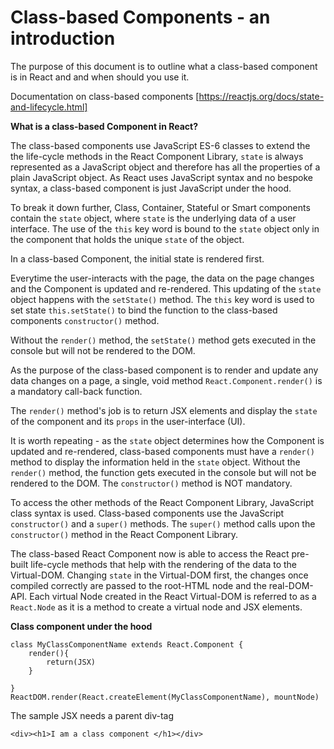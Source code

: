 # Class-based Components - an introduction

The purpose of this document is to outline what a class-based component is in React and and when should you use it.

Documentation on class-based components [https://reactjs.org/docs/state-and-lifecycle.html]

**What is a class-based Component in React?**

The class-based components use JavaScript ES-6 classes to extend the the life-cycle methods in the React Component Library, `state` is always represented as a JavaScript object and therefore has all the properties of a plain JavaScript object. As React uses JavaScript syntax and no bespoke syntax, a class-based component is just JavaScript under the hood.

To break it down further, Class, Container, Stateful or Smart components contain the `state` object, where `state` is the underlying data of a user interface. The use of the `this` key word is bound to the `state` object only in the component that holds the unique `state` of the object.

In a class-based Component, the initial state is rendered first.

Everytime the user-interacts with the page, the data on the page changes and the Component is updated and re-rendered. This updating of the `state` object happens with the `setState()` method. The `this` key word is used to set state `this.setState()` to bind the function to the class-based components `constructor()` method.

Without the `render()` method, the `setState()` method gets executed in the console but will not be rendered to the DOM.

As the purpose of the class-based component is to render and update any data changes on a page, a single, void method `React.Component.render()` is a mandatory call-back function.

The `render()` method's job is to return JSX elements and display the `state` of the component and its `props` in the user-interface (UI).

It is worth repeating - as the `state` object determines how the Component is updated and re-rendered, class-based components must have a `render()` method to display the information held in the `state` object. Without the `render()` method, the function gets executed in the console but will not be rendered to the DOM. The `constructor()` method is NOT mandatory.

To access the other methods of the React Component Library, JavaScript class syntax is used. Class-based components use the JavaScript `constructor()` and a `super()` methods. The `super()` method calls upon the `constructor()` method in the React Component Library.

The class-based React Component now is able to access the React pre-built life-cycle methods that help with the rendering of the data to the Virtual-DOM. Changing `state` in the Virtual-DOM first, the changes once compiled correctly are passed to the root-HTML node and the real-DOM-API. Each virtual Node created in the React Virtual-DOM is referred to as a `React.Node` as it is a method to create a virtual node and JSX elements.

**Class component under the hood**

```
class MyClassComponentName extends React.Component {
    render(){
        return(JSX)
    }

}
ReactDOM.render(React.createElement(MyClassComponentName), mountNode)
```

The sample JSX needs a parent div-tag

```
<div><h1>I am a class component </h1></div>
```
